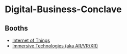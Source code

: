 # Digital-Business-Conclave

## Booths
- [Internet of Things](./booths/IOT.md)
- [Immersive Technologies (aka AR/VR/XR)](./booths/XR.md)